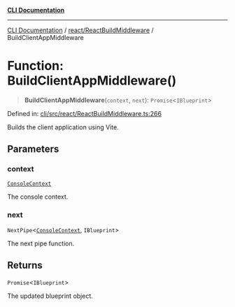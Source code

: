 [**CLI Documentation**](../../../README.md)

***

[CLI Documentation](../../../README.md) / [react/ReactBuildMiddleware](../README.md) / BuildClientAppMiddleware

# Function: BuildClientAppMiddleware()

> **BuildClientAppMiddleware**(`context`, `next`): `Promise`\<`IBlueprint`\>

Defined in: [cli/src/react/ReactBuildMiddleware.ts:266](https://github.com/stonemjs/cli/blob/f139573d7f6e29779d41fb031ed261bfcad59d09/src/react/ReactBuildMiddleware.ts#L266)

Builds the client application using Vite.

## Parameters

### context

[`ConsoleContext`](../../../declarations/interfaces/ConsoleContext.md)

The console context.

### next

`NextPipe`\<[`ConsoleContext`](../../../declarations/interfaces/ConsoleContext.md), `IBlueprint`\>

The next pipe function.

## Returns

`Promise`\<`IBlueprint`\>

The updated blueprint object.
